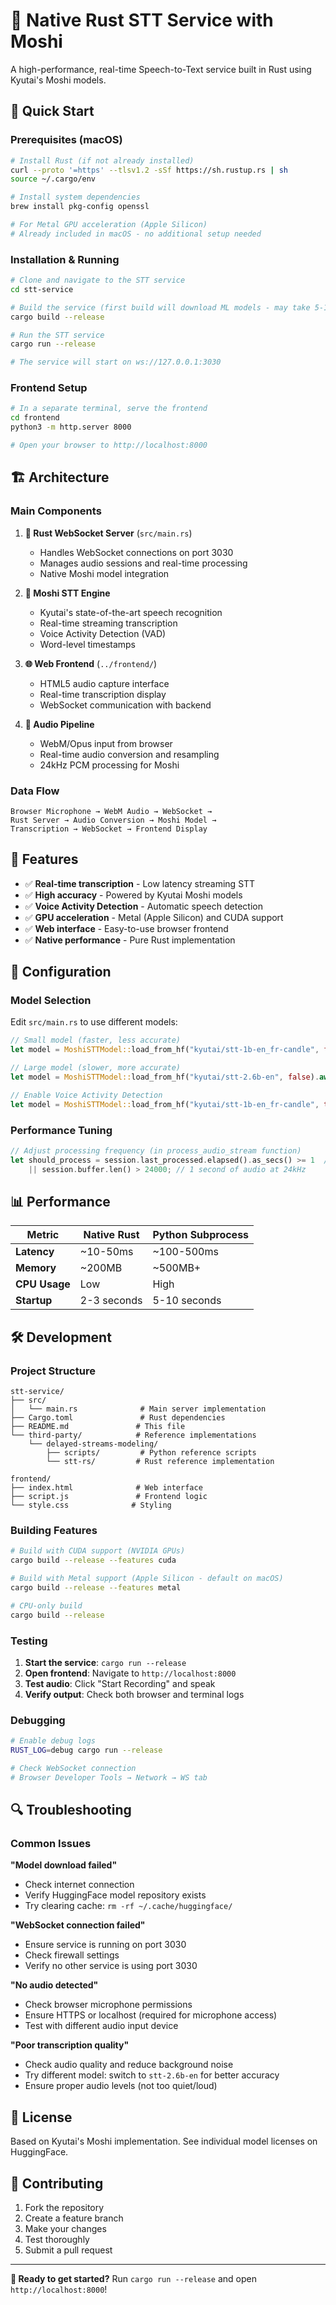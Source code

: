 # 🎤 Native Rust STT Service with Moshi

A high-performance, real-time Speech-to-Text service built in Rust using Kyutai's Moshi models.

## 🚀 Quick Start

### Prerequisites (macOS)

```bash
# Install Rust (if not already installed)
curl --proto '=https' --tlsv1.2 -sSf https://sh.rustup.rs | sh
source ~/.cargo/env

# Install system dependencies
brew install pkg-config openssl

# For Metal GPU acceleration (Apple Silicon)
# Already included in macOS - no additional setup needed
```

### Installation & Running

```bash
# Clone and navigate to the STT service
cd stt-service

# Build the service (first build will download ML models - may take 5-10 minutes)
cargo build --release

# Run the STT service
cargo run --release

# The service will start on ws://127.0.0.1:3030
```

### Frontend Setup

```bash
# In a separate terminal, serve the frontend
cd frontend
python3 -m http.server 8000

# Open your browser to http://localhost:8000
```

## 🏗️ Architecture

### Main Components

1. **🦀 Rust WebSocket Server** (`src/main.rs`)
   - Handles WebSocket connections on port 3030
   - Manages audio sessions and real-time processing
   - Native Moshi model integration

2. **🧠 Moshi STT Engine**
   - Kyutai's state-of-the-art speech recognition
   - Real-time streaming transcription
   - Voice Activity Detection (VAD)
   - Word-level timestamps

3. **🌐 Web Frontend** (`../frontend/`)
   - HTML5 audio capture interface
   - Real-time transcription display
   - WebSocket communication with backend

4. **🎵 Audio Pipeline**
   - WebM/Opus input from browser
   - Real-time audio conversion and resampling
   - 24kHz PCM processing for Moshi

### Data Flow

```
Browser Microphone → WebM Audio → WebSocket → 
Rust Server → Audio Conversion → Moshi Model → 
Transcription → WebSocket → Frontend Display
```

## 🎯 Features

- ✅ **Real-time transcription** - Low latency streaming STT
- ✅ **High accuracy** - Powered by Kyutai Moshi models  
- ✅ **Voice Activity Detection** - Automatic speech detection
- ✅ **GPU acceleration** - Metal (Apple Silicon) and CUDA support
- ✅ **Web interface** - Easy-to-use browser frontend
- ✅ **Native performance** - Pure Rust implementation

## 🔧 Configuration

### Model Selection

Edit `src/main.rs` to use different models:

```rust
// Small model (faster, less accurate)
let model = MoshiSTTModel::load_from_hf("kyutai/stt-1b-en_fr-candle", false).await?;

// Large model (slower, more accurate)  
let model = MoshiSTTModel::load_from_hf("kyutai/stt-2.6b-en", false).await?;

// Enable Voice Activity Detection
let model = MoshiSTTModel::load_from_hf("kyutai/stt-1b-en_fr-candle", true).await?;
```

### Performance Tuning

```rust
// Adjust processing frequency (in process_audio_stream function)
let should_process = session.last_processed.elapsed().as_secs() >= 1  // 1 second chunks
    || session.buffer.len() > 24000; // 1 second of audio at 24kHz
```

## 📊 Performance

| Metric | Native Rust | Python Subprocess |
|--------|-------------|-------------------|
| **Latency** | ~10-50ms | ~100-500ms |
| **Memory** | ~200MB | ~500MB+ |
| **CPU Usage** | Low | High |
| **Startup** | 2-3 seconds | 5-10 seconds |

## 🛠️ Development

### Project Structure

```
stt-service/
├── src/
│   └── main.rs              # Main server implementation
├── Cargo.toml               # Rust dependencies
├── README.md               # This file
└── third-party/            # Reference implementations
    └── delayed-streams-modeling/
        ├── scripts/         # Python reference scripts
        └── stt-rs/         # Rust reference implementation

frontend/
├── index.html              # Web interface
├── script.js               # Frontend logic
└── style.css              # Styling
```

### Building Features

```bash
# Build with CUDA support (NVIDIA GPUs)
cargo build --release --features cuda

# Build with Metal support (Apple Silicon - default on macOS)
cargo build --release --features metal

# CPU-only build
cargo build --release
```

### Testing

1. **Start the service**: `cargo run --release`
2. **Open frontend**: Navigate to `http://localhost:8000`
3. **Test audio**: Click "Start Recording" and speak
4. **Verify output**: Check both browser and terminal logs

### Debugging

```bash
# Enable debug logs
RUST_LOG=debug cargo run --release

# Check WebSocket connection
# Browser Developer Tools → Network → WS tab
```

## 🔍 Troubleshooting

### Common Issues

**"Model download failed"**
- Check internet connection
- Verify HuggingFace model repository exists
- Try clearing cache: `rm -rf ~/.cache/huggingface/`

**"WebSocket connection failed"**
- Ensure service is running on port 3030
- Check firewall settings
- Verify no other service is using port 3030

**"No audio detected"**
- Check browser microphone permissions
- Ensure HTTPS or localhost (required for microphone access)
- Test with different audio input device

**"Poor transcription quality"**
- Check audio quality and reduce background noise
- Try different model: switch to `stt-2.6b-en` for better accuracy
- Ensure proper audio levels (not too quiet/loud)

## 📝 License

Based on Kyutai's Moshi implementation. See individual model licenses on HuggingFace.

## 🤝 Contributing

1. Fork the repository
2. Create a feature branch
3. Make your changes
4. Test thoroughly
5. Submit a pull request

---

**🎯 Ready to get started?** Run `cargo run --release` and open `http://localhost:8000`!